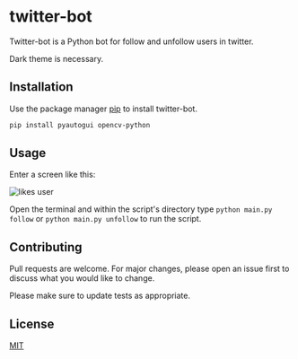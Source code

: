 # twitter-bot

Twitter-bot is a Python bot for follow and unfollow users in twitter.

Dark theme is necessary.

## Installation

Use the package manager [pip](https://pip.pypa.io/en/stable/) to install twitter-bot.

```bash
pip install pyautogui opencv-python
```

## Usage

Enter a screen like this: 

![likes user](https://i.imgur.com/uH0COFl.png)

Open the terminal and within the script's directory type `python main.py follow` or `python main.py unfollow` to run the script.

## Contributing
Pull requests are welcome. For major changes, please open an issue first to discuss what you would like to change.

Please make sure to update tests as appropriate.

## License
[MIT](https://choosealicense.com/licenses/mit/)
